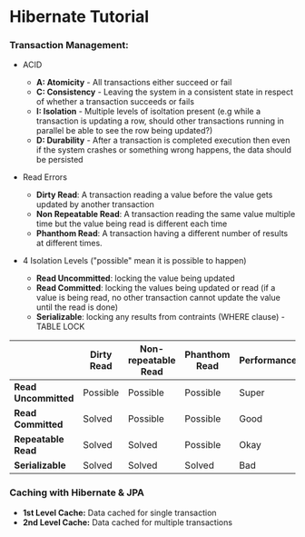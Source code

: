 # Hibernate Tutorial
### Transaction Management:
* ACID
  * **A: Atomicity** - All transactions either succeed or fail
  * **C: Consistency** - Leaving the system in a consistent state in respect of whether a transaction succeeds or fails
  * **I: Isolation** - Multiple levels of isoltation present 
    (e.g while a transaction is updating a row, should other transactions running in parallel be able to see the row being updated?)
  * **D: Durability** - After a transaction is completed execution then even if the system crashes or something wrong happens, the data should be persisted
  
* Read Errors
  * **Dirty Read**: A transaction reading a value before the value gets updated by another transaction
  * **Non Repeatable Read**: A transaction reading the same value multiple time but the value being read is different each time
  * **Phanthom Read**: A transaction having a different number of results at different times.

* 4 Isolation Levels ("possible" mean it is possible to happen)
  * **Read Uncommitted**: locking the value being updated
  * **Read Committed**: locking the values being updated or read (if a value is being read, no other transaction cannot update the value  until the read is done)
  * **Serializable**: locking any results from contraints (WHERE clause) - TABLE LOCK

|               | **Dirty Read** | **Non-repeatable Read** | **Phanthom Read** | **Performance** |
| ------------- | ------------- | ------------- | ------------- | ------------- |
| **Read Uncommitted** | Possible | Possible | Possible | Super |
| **Read Committed** | Solved  | Possible | Possible | Good |
| **Repeatable Read** | Solved  | Solved | Possible | Okay |
| **Serializable** | Solved  | Solved | Solved | Bad |

### Caching with Hibernate & JPA
* **1st Level Cache:** Data cached for single transaction
* **2nd Level Cache:** Data cached for multiple transactions
